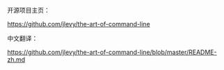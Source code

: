 开源项目主页：

https://github.com/jlevy/the-art-of-command-line

中文翻译：

https://github.com/jlevy/the-art-of-command-line/blob/master/README-zh.md
